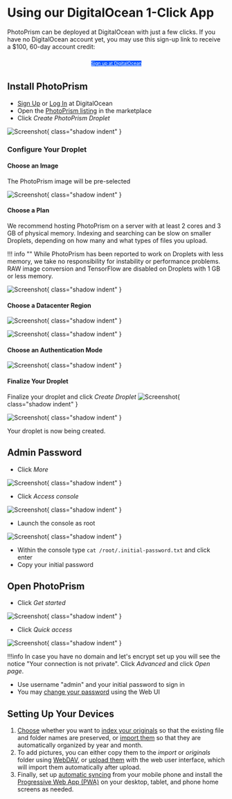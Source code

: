 # Using our DigitalOcean 1-Click App #

PhotoPrism can be deployed at DigitalOcean with just a few clicks.
If you have no DigitalOcean account yet, you may use this sign-up link to receive a $100, 60-day account credit:

<p style="text-align: center; padding: 10px 4px 5px 4px;">
<a class="md-button shadow" style="background-color: #0052ff; font-size: 0.66rem; font-weight: normal; color: white" href="https://m.do.co/c/f9725a28bb6b">Sign up at DigitalOcean</a>
</p>

## Install PhotoPrism ##

- [Sign Up](https://m.do.co/c/f9725a28bb6b) or [Log In](https://cloud.digitalocean.com/login) at DigitalOcean
- Open the [PhotoPrism listing](https://marketplace.digitalocean.com/apps/photoprism) in the marketplace
- Click *Create PhotoPrism Droplet*

![Screenshot](img/create-photoprism-droplet.png){ class="shadow indent" }

### Configure Your Droplet ###
#### Choose an Image ####

The PhotoPrism image will be pre-selected

![Screenshot](img/1-do-setup.png){ class="shadow indent" }

#### Choose a Plan ####

We recommend hosting PhotoPrism on a server with at least 2 cores and 3 GB of physical memory. Indexing and searching can be slow on smaller Droplets, depending on how many and what types of files you upload.

!!! info ""
    While PhotoPrism has been reported to work on Droplets with less memory, we take no responsibility for instability or performance problems. RAW image conversion and TensorFlow are disabled on Droplets with 1 GB or less memory.

![Screenshot](img/2-do-setup.png){ class="shadow indent" }

#### Choose a Datacenter Region ####

![Screenshot](img/3-do-setup.png){ class="shadow indent" }

![Screenshot](img/4-do-setup.png){ class="shadow indent" }

#### Choose an Authentication Mode ####

![Screenshot](img/5-do-setup.png){ class="shadow indent" }

#### Finalize Your Droplet ####

Finalize your droplet and click *Create Droplet*
![Screenshot](img/6-do-setup-edited.png){ class="shadow indent" }

![Screenshot](img/7-do-setup.png){ class="shadow indent" }

Your droplet is now being created.

## Admin Password ##

- Click *More*

![Screenshot](img/do-more-options-edited.png){ class="shadow indent" }

- Click *Access console*

![Screenshot](img/do-access-console-edited.png){ class="shadow indent" }

- Launch the console as root

![Screenshot](img/do-launch-droplet-console.png){ class="shadow indent" }

- Within the console type ```cat /root/.initial-password.txt``` and click enter
- Copy your initial password

## Open PhotoPrism ##

- Click *Get started*

![Screenshot](img/do-get-started-edited.png){ class="shadow indent" }

- Click *Quick access*

![Screenshot](img/do-quick-access.png){ class="shadow indent" }

!!!info
    In case you have no domain and let's encrypt set up you will see the notice "Your connection is not private". 
    Click *Advanced* and click *Open page*.

- Use username "admin" and your initial password to sign in
- You may [change your password](../../user-guide/settings/account.md) using the Web UI

## Setting Up Your Devices

1. [Choose](../../user-guide/library/index.md) whether you want to [index your originals](../../user-guide/library/originals.md) so that the existing file and folder names are preserved, or [import them](../../user-guide/library/import.md) so that they are automatically organized by year and month.
2. To add pictures, you can either copy them to the *import* or *originals* folder using [WebDAV](../../user-guide/sync/webdav.md), or [upload them](../../user-guide/library/upload.md) with the web user interface, which will import them automatically after upload.
3. Finally, set up [automatic syncing](../../user-guide/sync/mobile-devices.md) from your mobile phone and install the [Progressive Web App (PWA)](../../user-guide/pwa.md) on your desktop, tablet, and phone home screens as needed.


